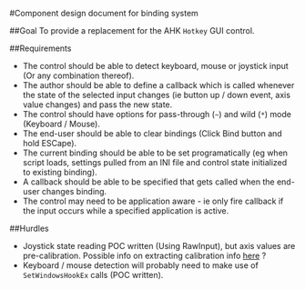 #Component design document for binding system

##Goal
To provide a replacement for the AHK `Hotkey` GUI control.  

##Requirements
* The control should be able to detect keyboard, mouse or joystick input (Or any combination thereof).  
* The author should be able to define a callback which is called whenever the state of the selected input changes (ie button up / down event, axis value changes) and pass the new state.  
* The control should have options for pass-through (`~`) and wild (`*`) mode (Keyboard / Mouse).
* The end-user should be able to clear bindings (Click Bind button and hold ESCape).
* The current binding should be able to be set programatically (eg when script loads, settings pulled from an INI file and control state initialized to existing binding).
* A callback should be able to be specified that gets called when the end-user changes binding.
* The control may need to be application aware - ie only fire callback if the input occurs while a specified application is active.

##Hurdles
* Joystick state reading POC written (Using RawInput), but axis values are pre-calibration. Possible info on extracting calibration info [here](https://msdn.microsoft.com/en-us/library/windows/hardware/ff543344(v=vs.85).aspx) ?
* Keyboard / mouse detection will probably need to make use of `SetWindowsHookEx` calls (POC written).
